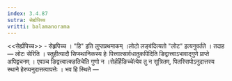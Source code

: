 ```yaml
---
index: 3.4.87
sutra: सेर्ह्यपिच्च
vritti: balamanorama
---
```


<<सेर्ह्यपिच्च>> - सेह्र्रपिच्च । "हि" इति लुप्तप्रथमाकम् ।लोटो लङ्व॑दित्यतो "लोट" इत्यनुवर्तते । तदाह — लोटः सेरिति । स्तुहीत्यादौ सिप्स्थानिकस्य हेः पित्त्वात्सार्वधातुकपिदिति ङिद्वात्त्वाऽभावाद्गुणे प्राप्ते अपिद्वचनम् । एवञ्च ङिद्वत्त्वात्क्ङतिचेति गुणो न ।सेर्हर्हिङिच्चे॑त्येव तु न सूत्रितम्, पितस्सिपोऽनुदात्तस्य स्थाने हेरप्यनुदात्तत्वापत्तेः । भव हि स्थिते — 